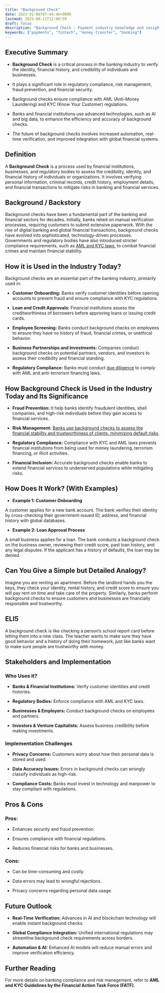 ```yaml
---
title: "Background Check"
date: 2023-01-06T07:44:46+0000
lastmod: 2025-08-11T12:00:59
draft: false
description: "Background Check - Payment industry knowledge and insights"
keywords: ["payments", "fintech", "money transfer", "banking"]
---
```


## Executive Summary

- **Background Check** is a critical process in the banking industry to verify the identity, financial history, and credibility of individuals and businesses.

- It plays a significant role in regulatory compliance, risk management, fraud prevention, and financial security.

- Background checks ensure compliance with AML (Anti-Money Laundering) and KYC (Know Your Customer) regulations.

- Banks and financial institutions use advanced technologies, such as AI and big data, to enhance the efficiency and accuracy of background checks.

- The future of background checks involves increased automation, real-time verification, and improved integration with global financial systems.

## Definition 

A **Background Check** is a process used by financial institutions, businesses, and regulatory bodies to assess the credibility, identity, and financial history of individuals or organizations. It involves verifying personal information, criminal records, credit history, employment details, and financial transactions to mitigate risks in banking and financial services.

## Background / Backstory

Background checks have been a fundamental part of the banking and financial sectors for decades. Initially, banks relied on manual verification processes, requiring customers to submit extensive paperwork. With the rise of digital banking and global financial transactions, background checks have evolved into sophisticated, technology-driven processes. Governments and regulatory bodies have also introduced stricter compliance requirements, such as [AML and KYC laws](https://faisalkhanllc.xyz/resources/payments-wiki/k/know-your-customer-kyc-anti-money-laundering-aml/), to combat financial crimes and maintain financial stability.

## How it is Used in the Industry Today?

Background checks are an essential part of the banking industry, primarily used in:

- **Customer Onboarding:** Banks verify customer identities before opening accounts to prevent fraud and ensure compliance with KYC regulations.

- **Loan and Credit Approvals:** Financial institutions assess the creditworthiness of borrowers before approving loans or issuing credit cards.

- **Employee Screening:** Banks conduct background checks on employees to ensure they have no history of fraud, financial crimes, or unethical behavior.

- **Business Partnerships and Investments:** Companies conduct background checks on potential partners, vendors, and investors to assess their credibility and financial standing.

- **Regulatory Compliance:** Banks must conduct [due diligence](https://faisalkhanllc.xyz/resources/payments-wiki/d/due-diligence-dd/) to comply with AML and anti-terrorism financing laws.

## How Background Check is Used in the Industry Today and Its Significance

- **Fraud Prevention:** It help banks identify fraudulent identities, shell companies, and high-risk individuals before they gain access to financial services.

- **Risk Management:** [Banks use background checks to assess the financial stability and trustworthiness of clients, minimizing default risks](https://faisalkhanllc.xyz/resources/payments-wiki/r/risk-reduction/).

- **Regulatory Compliance:** Compliance with KYC and AML laws prevents financial institutions from being used for money laundering, terrorism financing, or illicit activities.

- **Financial Inclusion:** Accurate background checks enable banks to extend financial services to underserved populations while mitigating risks.

## How Does It Work? (With Examples)

- **Example 1: Customer Onboarding**

A customer applies for a new bank account. The bank verifies their identity by cross-checking their government-issued ID, address, and financial history with global databases.

- **Example 2: Loan Approval Process**

A small business applies for a loan. The bank conducts a background check on the business owner, reviewing their credit score, past loan history, and any legal disputes. If the applicant has a history of defaults, the loan may be denied.

## Can You Give a Simple but Detailed Analogy?

Imagine you are renting an apartment. Before the landlord hands you the keys, they check your identity, rental history, and credit score to ensure you will pay rent on time and take care of the property. Similarly, banks perform background checks to ensure customers and businesses are financially responsible and trustworthy.

## ELI5

A background check is like checking a person’s school report card before letting them into a new class. The teacher wants to make sure they have good behavior and a history of doing their homework, just like banks want to make sure people are trustworthy with money.

## Stakeholders and Implementation

### Who Uses it?

- **Banks & Financial Institutions:** Verify customer identities and credit histories.

- **Regulatory Bodies:** Enforce compliance with AML and KYC laws.

- **Businesses & Employers:** Conduct background checks on employees and partners.

- **Investors & Venture Capitalists:** Assess business credibility before making investments.

### Implementation Challenges

- **Privacy Concerns:** Customers worry about how their personal data is stored and used.

- **Data Accuracy Issues:** Errors in background checks can wrongly classify individuals as high-risk.

- **Compliance Costs:** Banks must invest in technology and manpower to stay compliant with regulations.

## Pros & Cons

### Pros:

- Enhances security and fraud prevention.

- Ensures compliance with financial regulations.

- Reduces financial risks for banks and businesses.

### Cons:

- Can be time-consuming and costly.

- Data errors may lead to wrongful rejections.

- Privacy concerns regarding personal data usage.

## Future Outlook

- **Real-Time Verification:** Advances in AI and blockchain technology will enable instant background checks.

- **Global Compliance Integration:** Unified international regulations may streamline background check requirements across borders.

- **Automation & AI:** Enhanced AI models will reduce manual errors and improve verification efficiency.

## Further Reading

For more details on banking compliance and risk management, refer to **AML and KYC Guidelines by the Financial Action Task Force (FATF).**